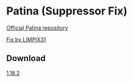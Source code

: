 # Patina (Suppressor Fix)

[Official Patina repository](https://github.com/foss-mc/Patina)

[Fix by LIMPIX31](https://gist.github.com/LIMPIX31/f1b5a26f2e77542145ebfc4b63efe471)

## Download

[1.18.2](https://github.com/ChA0S-f4me/Patina-Suppressor-Fix/releases/download/1.18.2/patina-1.18.2-R0.1-SNAPSHOT-SF.jar)
